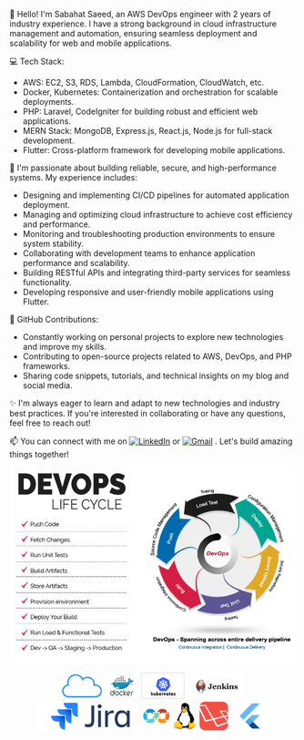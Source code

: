 👋 Hello! I'm Sabahat Saeed, an AWS DevOps engineer with 2 years of industry experience. I have a strong background in cloud infrastructure management and automation, ensuring seamless deployment and scalability for web and mobile applications.

💻 Tech Stack:
- AWS: EC2, S3, RDS, Lambda, CloudFormation, CloudWatch, etc.
- Docker, Kubernetes: Containerization and orchestration for scalable deployments.
- PHP: Laravel, CodeIgniter for building robust and efficient web applications.
- MERN Stack: MongoDB, Express.js, React.js, Node.js for full-stack development.
- Flutter: Cross-platform framework for developing mobile applications.

🔧 I'm passionate about building reliable, secure, and high-performance systems. My experience includes:
- Designing and implementing CI/CD pipelines for automated application deployment.
- Managing and optimizing cloud infrastructure to achieve cost efficiency and performance.
- Monitoring and troubleshooting production environments to ensure system stability.
- Collaborating with development teams to enhance application performance and scalability.
- Building RESTful APIs and integrating third-party services for seamless functionality.
- Developing responsive and user-friendly mobile applications using Flutter.

🌟 GitHub Contributions:
- Constantly working on personal projects to explore new technologies and improve my skills.
- Contributing to open-source projects related to AWS, DevOps, and PHP frameworks.
- Sharing code snippets, tutorials, and technical insights on my blog and social media.

✨ I'm always eager to learn and adapt to new technologies and industry best practices. If you're interested in collaborating or have any questions, feel free to reach out!

📫 You can connect with me on [![LinkedIn](https://img.shields.io/badge/LinkedIn-Profile-blue?style=flat-square&logo=linkedin)](https://www.linkedin.com/in/sabahat-saeed) or [![Gmail](https://img.shields.io/badge/Gmail-Email-red?style=flat-square&logo=gmail)](mailto:sabahatsaeed31@gmail.com)
 . Let's build amazing things together!
 
 <picture>
  <source media="(prefers-color-scheme: dark)" srcset="life-cycle-dark.png">
  <source media="(prefers-color-scheme: light)" srcset="life-cycle.png">
  <img alt="devops life cycle" src="life-cycle.png">
</picture>
 <p align="center">
  <img src="cloud.png" alt="DevOps" height="50">
  <img src="docker.png" alt="Docker" height="50">
  <img src="kubernetes.png" alt="kubernetes" height="50">
  <img src="jenkins.png" alt="jenkins" height="50">
  <img src="jira.png" alt="jira" height="50">
  <img src="devops.png" alt="DevOps" height="50">
  <img src="linux.png" alt="DevOps" height="50">
  <img src="laravel.png" alt="Laravel" height="50">
  <img src="flutter.png" alt="Flutter" height="50">
</p>
